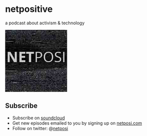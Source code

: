 # netpositive
a podcast about activism & technology

![](assets/img/netpositive-icon-200x200.png)

## Subscribe
 * Subscribe on [soundcloud](https://soundcloud.com/netposi)
 * Get new episodes emailed to you by signing up on [netposi.com](http://netposi.com)
 * Follow on twitter: @[netposi](https://twitter.com/netposi)

